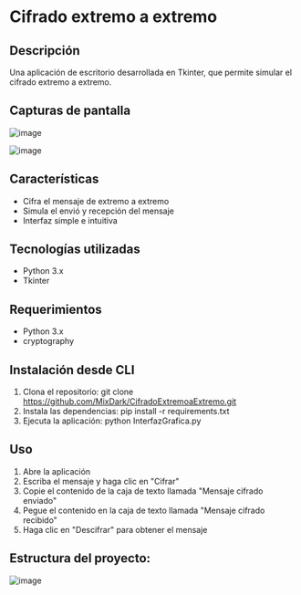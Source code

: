 # Cifrado extremo a extremo

## Descripción
Una aplicación de escritorio desarrollada en Tkinter, que permite simular el cifrado extremo a extremo.

## Capturas de pantalla
![image](https://github.com/MixDark/CifradoExtremoaExtremo/assets/151795541/2203f8d4-2404-4aa7-bd57-dec5fc91b1c2)

![image](https://github.com/MixDark/CifradoExtremoaExtremo/assets/151795541/7f5da2a0-c1ad-4296-8ef3-467f3842ae4c)

## Características
- Cifra el mensaje de extremo a extremo
- Simula el envió y recepción del mensaje
- Interfaz simple e intuitiva

## Tecnologías utilizadas
- Python 3.x
- Tkinter

## Requerimientos
- Python 3.x 
- cryptography

## Instalación desde CLI
1. Clona el repositorio: 
git clone https://github.com/MixDark/CifradoExtremoaExtremo.git
2. Instala las dependencias:
pip install -r requirements.txt
3. Ejecuta la aplicación:
python InterfazGrafica.py

## Uso
1. Abre la aplicación 
2. Escriba el mensaje y haga clic en "Cifrar"
3. Copie el contenido de la caja de texto llamada "Mensaje cifrado enviado"
4. Pegue el contenido en la caja de texto llamada "Mensaje cifrado recibido"
5. Haga clic en "Descifrar" para obtener el mensaje

## Estructura del proyecto:

![image](https://github.com/user-attachments/assets/7f2f1f37-098b-4188-be3e-a5cd8819e47e)
